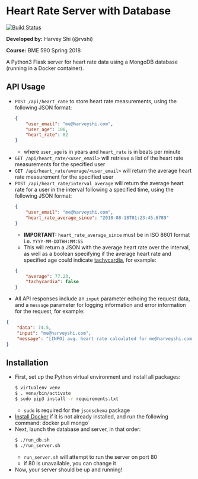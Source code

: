 # Heart Rate Server with Database

[![Build Status](https://travis-ci.org/rvshi/heart_rate_databases_introduction.svg?branch=master)](https://travis-ci.org/rvshi/heart_rate_databases_introduction)

__Developed by:__ Harvey Shi (@rvshi)

__Course:__ BME 590 Spring 2018

A Python3 Flask server for heart rate data using a MongoDB database (running in a Docker container).

## API Usage
- `POST /api/heart_rate` to store heart rate measurements, using the following JSON format:
    ```json
    {
        "user_email": "me@harveyshi.com",
        "user_age": 100,
        "heart_rate": 82
    }
    ```
    - where `user_age` is in years and `heart_rate` is in beats per minute
- `GET /api/heart_rate/<user_email>` will retrieve a list of the heart rate measurements for the specified user
- `GET /api/heart_rate/average/<user_email>` will return the average heart rate measurement for the specified user
- `POST /api/heart_rate/interval_average` will return the average heart rate for a user in the interval following a specified time, using the following JSON format:
    ```json
    {
        "user_email": "me@harveyshi.com",
        "heart_rate_average_since": "2018-08-18T01:23:45.6789"
    }
    ```
    - __IMPORTANT:__ `heart_rate_average_since` must be in ISO 8601 format i.e. `YYYY-MM-DDTHH:MM:SS`
    - This will return a JSON with the average heart rate over the interval, as well as a boolean specifying if the average heart rate and specified age could indicate [tachycardia](https://en.wikipedia.org/wiki/Tachycardia), for example:
    ```json
    {
        "average": 77.23,
        "tachycardia": false
    }
    ```
- All API responses include an `input` parameter echoing the request data, and a `message` parameter for logging information and error information for the request, for example:
```json
{
    "data": 74.5,
    "input": "me@harveyshi.com",
    "message": "[INFO] avg. heart rate calculated for me@harveyshi.com."
}
```

## Installation
- First, set up the Python virtual environment and install all packages:
    ```bash
    $ virtualenv venv
    $ . venv/bin/activate
    $ sudo pip3 install -r requirements.txt
    ```
    - `sudo` is required for the `jsonschema` package
- [Install Docker](https://docs.docker.com/install) if it is not already installed, and run the following command:
docker pull mongo`
- Next, launch the database and server, in that order:
    ```bash
    $ ./run_db.sh
    $ ./run_server.sh
    ```
    - `run_server.sh` will attempt to run the server on port 80
    - if 80 is unavailable, you can change it
- Now, your server should be up and running!
